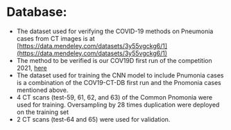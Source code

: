 # Database:

* The dataset used for verifying the COVID-19 methods on Pneumonia cases from CT images is at [https://data.mendeley.com/datasets/3y55vgckg6/1](https://data.mendeley.com/datasets/3y55vgckg6/1)
* The method to be verified is our COV19D first run of the competition 2021, [here](https://github.com/IDU-CVLab/COV19D)
* The dataset used for training the CNN model to include Pnumonia cases is a combination of the COV19-CT-DB first run and the Pnomonia cases mentioned above.
* 4 CT scans (test-59, 61, 62, and 63) of the Common Pnomonia were used for training. Oversampling by 28 times duplication were deployed on the training set
* 2 CT scans (test-64 and 65) were used for validation.
